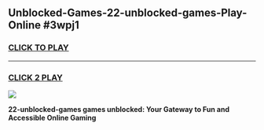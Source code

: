 
## Unblocked-Games-22-unblocked-games-Play-Online #3wpj1
<h3>
<a href="https://news.freeplayer.one?title=22-unblocked-games&ref=3">CLICK TO PLAY</a></h3>
<hr>

<h3>
<a href="https://news.freeplayer.one?title=22-unblocked-games&ref=3">CLICK 2 PLAY</a>
  
</h3>

<a href="https://news.freeplayer.one?title=22-unblocked-games&ref=3"><img src="https://clearcache.store/games.png"></a>


**22-unblocked-games games unblocked: Your Gateway to Fun and Accessible Online Gaming**
